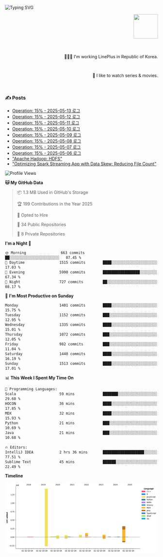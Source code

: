 ![Typing SVG](https://readme-typing-svg.herokuapp.com/?lines=Hello,+I'm+Changkwon+😎&height=150&width=1024&size=40&color=458588&background=282828&center=true&vCenter=true&multiline=false&duration=2000&pause=0)

<div align=right>
  <a href="https://github.com/devxb/gitanimals">
    <img
      src="https://render.gitanimals.org/lines/spearkkk?pet-id=624227435622945015"
      width="80"
      height="80"
    />
  </a>
  <br/>
  <br/>  
  <br/>
  
  👨🏼‍💻 I'm working LinePlus in Republic of Korea.
  
  <br/>
  
  🍿 I like to watch series & movies.
  
  <br/>

</div>
  
<div align=left>
  
  <div>
    
  ### ✍️ Posts
    
  </div>
  
  <!-- BLOGPOSTS:START -->
- [Operation: 15% - 2025-05-13 로그](https://spearkkk.dev/kr/blog/operation-15-log-2025-05-13)
- [Operation: 15% - 2025-05-12 로그](https://spearkkk.dev/kr/blog/operation-15-log-2025-05-12)
- [Operation: 15% - 2025-05-11 로그](https://spearkkk.dev/kr/blog/operation-15-log-2025-05-11)
- [Operation: 15% - 2025-05-10 로그](https://spearkkk.dev/kr/blog/operation-15-log-2025-05-10)
- [Operation: 15% - 2025-05-09 로그](https://spearkkk.dev/kr/blog/operation-15-log-2025-05-09)
- [Operation: 15% - 2025-05-08 로그](https://spearkkk.dev/kr/blog/operation-15-log-2025-05-08)
- [Operation: 15% - 2025-05-07 로그](https://spearkkk.dev/kr/blog/operation-15-log-2025-05-07)
- [Operation: 15% - 2025-05-06 로그](https://spearkkk.dev/kr/blog/operation-15-log-2025-05-06)
- ["Apache Hadoop: HDFS"](https://spearkkk.dev/kr/blog/apache-hadoop-hdfs)
- ["Optimizing Spark Streaming App with Data Skew: Reducing File Count"](https://spearkkk.dev/kr/blog/optimizing-spark-streaming-app-with-data-skew-reducing-file-count)
<!-- BLOGPOSTS:END -->

  
<!--START_SECTION:waka-->
![Profile Views](http://img.shields.io/badge/Profile%20Views-2-blue)

**🐱 My GitHub Data** 

> 📦 1.3 MB Used in GitHub's Storage 
 > 
> 🏆 199 Contributions in the Year 2025
 > 
> 💼 Opted to Hire
 > 
> 📜 34 Public Repositories 
 > 
> 🔑 8 Private Repositories 
 > 
**I'm a Night 🦉** 

```text
🌞 Morning                663 commits         ██░░░░░░░░░░░░░░░░░░░░░░░   07.45 % 
🌆 Daytime                1515 commits        ████░░░░░░░░░░░░░░░░░░░░░   17.03 % 
🌃 Evening                5990 commits        █████████████████░░░░░░░░   67.34 % 
🌙 Night                  727 commits         ██░░░░░░░░░░░░░░░░░░░░░░░   08.17 % 
```
📅 **I'm Most Productive on Sunday** 

```text
Monday                   1401 commits        ████░░░░░░░░░░░░░░░░░░░░░   15.75 % 
Tuesday                  1152 commits        ███░░░░░░░░░░░░░░░░░░░░░░   12.95 % 
Wednesday                1335 commits        ████░░░░░░░░░░░░░░░░░░░░░   15.01 % 
Thursday                 1072 commits        ███░░░░░░░░░░░░░░░░░░░░░░   12.05 % 
Friday                   982 commits         ███░░░░░░░░░░░░░░░░░░░░░░   11.04 % 
Saturday                 1440 commits        ████░░░░░░░░░░░░░░░░░░░░░   16.19 % 
Sunday                   1513 commits        ████░░░░░░░░░░░░░░░░░░░░░   17.01 % 
```


📊 **This Week I Spent My Time On** 

```text
💬 Programming Languages: 
Scala                    59 mins             ███████░░░░░░░░░░░░░░░░░░   29.60 % 
HOCON                    36 mins             ████░░░░░░░░░░░░░░░░░░░░░   17.85 % 
MDX                      32 mins             ████░░░░░░░░░░░░░░░░░░░░░   15.93 % 
Python                   21 mins             ███░░░░░░░░░░░░░░░░░░░░░░   10.69 % 
Java                     21 mins             ███░░░░░░░░░░░░░░░░░░░░░░   10.68 % 

🔥 Editors: 
IntelliJ IDEA            2 hrs 36 mins       ███████████████████░░░░░░   77.51 % 
Sublime Text             45 mins             ██████░░░░░░░░░░░░░░░░░░░   22.49 % 
```

**Timeline**

![Lines of Code chart](https://raw.githubusercontent.com/spearkkk/spearkkk/main/assets/bar_graph.png)


<!--END_SECTION:waka-->
</div>

